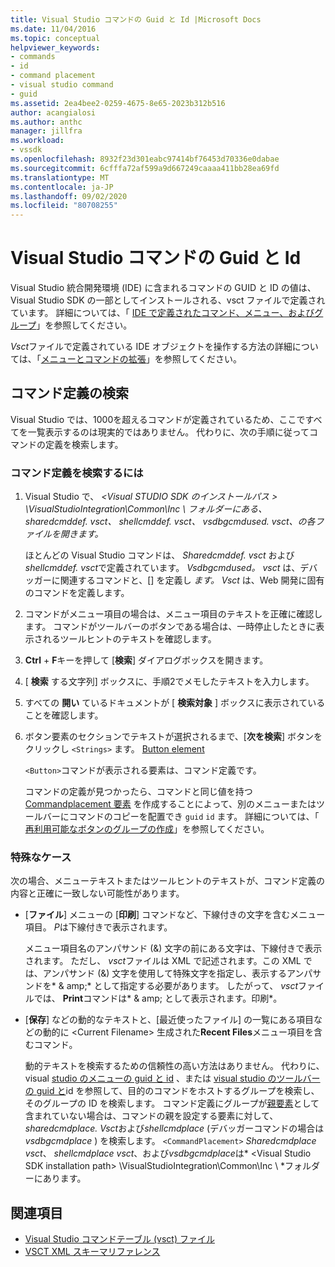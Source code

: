 ```yaml
---
title: Visual Studio コマンドの Guid と Id |Microsoft Docs
ms.date: 11/04/2016
ms.topic: conceptual
helpviewer_keywords:
- commands
- id
- command placement
- visual studio command
- guid
ms.assetid: 2ea4bee2-0259-4675-8e65-2023b312b516
author: acangialosi
ms.author: anthc
manager: jillfra
ms.workload:
- vssdk
ms.openlocfilehash: 8932f23d301eabc97414bf76453d70336e0dabae
ms.sourcegitcommit: 6cfffa72af599a9d667249caaaa411bb28ea69fd
ms.translationtype: MT
ms.contentlocale: ja-JP
ms.lasthandoff: 09/02/2020
ms.locfileid: "80708255"
---
```

# <a name="guids-and-ids-of-visual-studio-commands"></a>Visual Studio コマンドの Guid と Id
Visual Studio 統合開発環境 (IDE) に含まれるコマンドの GUID と ID の値は、Visual Studio SDK の一部としてインストールされる、vsct ファイルで定義されています。 詳細については、「 [IDE で定義されたコマンド、メニュー、およびグループ](../../extensibility/internals/ide-defined-commands-menus-and-groups.md)」を参照してください。

 *Vsct*ファイルで定義されている IDE オブジェクトを操作する方法の詳細については、「[メニューとコマンドの拡張](../../extensibility/extending-menus-and-commands.md)」を参照してください。

## <a name="find-a-command-definition"></a>コマンド定義の検索
 Visual Studio では、1000を超えるコマンドが定義されているため、ここですべてを一覧表示するのは現実的ではありません。 代わりに、次の手順に従ってコマンドの定義を検索します。

### <a name="to-locate-a-command-definition"></a>コマンド定義を検索するには

1. Visual Studio で、 *<Visual STUDIO SDK のインストールパス \> \VisualStudioIntegration\Common\Inc \\ *フォルダーにある、 *sharedcmddef. vsct*、 *shellcmddef. vsct*、 *vsdbgcmdused.* vsct、の各ファイルを*開きます。*

    ほとんどの Visual Studio コマンドは、 *Sharedcmddef. vsct* および *shellcmddef. vsct*で定義されています。 *Vsdbgcmdused。 vsct* は、デバッガーに関連するコマンドと、[] を定義し *ます。 Vsct* は、Web 開発に固有のコマンドを定義します。

2. コマンドがメニュー項目の場合は、メニュー項目のテキストを正確に確認します。 コマンドがツールバーのボタンである場合は、一時停止したときに表示されるツールヒントのテキストを確認します。

3. **Ctrl** + **F**キーを押して [**検索**] ダイアログボックスを開きます。

4. [ **検索** する文字列] ボックスに、手順2でメモしたテキストを入力します。

5. すべての **開い** ているドキュメントが [ **検索対象** ] ボックスに表示されていることを確認します。

6. ボタン要素のセクションでテキストが選択されるまで、[**次を検索**] ボタンをクリックし `<Strings>` ます。 [Button element](../../extensibility/button-element.md)

    `<Button>`コマンドが表示される要素は、コマンド定義です。

   コマンドの定義が見つかったら、コマンドと同じ値を持つ [Commandplacement 要素](../../extensibility/commandplacement-element.md) を作成することによって、別のメニューまたはツールバーにコマンドのコピーを配置でき `guid` `id` ます。 詳細については、「 [再利用可能なボタンのグループの作成](../../extensibility/creating-reusable-groups-of-buttons.md)」を参照してください。

### <a name="special-cases"></a>特殊なケース
 次の場合、メニューテキストまたはツールヒントのテキストが、コマンド定義の内容と正確に一致しない可能性があります。

- [**ファイル**] メニューの [**印刷**] コマンドなど、下線付きの文字を含むメニュー項目。 *P*は下線付きで表示されます。

     メニュー項目名のアンパサンド (&) 文字の前にある文字は、下線付きで表示されます。 ただし、 *vsct*ファイルは XML で記述されます。この XML では、アンパサンド (&) 文字を使用して特殊文字を指定し、表示するアンパサンドを* &amp; amp;* として指定する必要があります。 したがって、 *vsct*ファイルでは、 **Print**コマンドは* &amp; amp; として表示されます。印刷*。

- [**保存**] などの動的なテキストと、[最近使ったファイル] の一覧にある項目などの動的に \<Current Filename\> 生成された**Recent Files**メニュー項目を含むコマンド。

     動的テキストを検索するための信頼性の高い方法はありません。 代わりに、visual [studio のメニューの guid と id](../../extensibility/internals/guids-and-ids-of-visual-studio-menus.md) 、または [visual studio のツールバーの guid と](../../extensibility/internals/guids-and-ids-of-visual-studio-toolbars.md)id を参照して、目的のコマンドをホストするグループを検索し、そのグループの ID を検索します。 コマンド定義にグループが[親要素](../../extensibility/parent-element.md)として含まれていない場合は、コマンドの親を設定する要素に対して、 *sharedcmdplace. Vsct*および*shellcmdplace* (デバッガーコマンドの場合は*vsdbgcmdplace* ) を検索します。 `<CommandPlacement>` *Sharedcmdplace vsct*、 *shellcmdplace vsct*、および*vsdbgcmdplace*は* \<Visual Studio SDK installation path\> \VisualStudioIntegration\Common\Inc \\ *フォルダーにあります。

## <a name="see-also"></a>関連項目

- [Visual Studio コマンドテーブル (vsct) ファイル](../../extensibility/internals/visual-studio-command-table-dot-vsct-files.md)
- [VSCT XML スキーマリファレンス](../../extensibility/vsct-xml-schema-reference.md)
